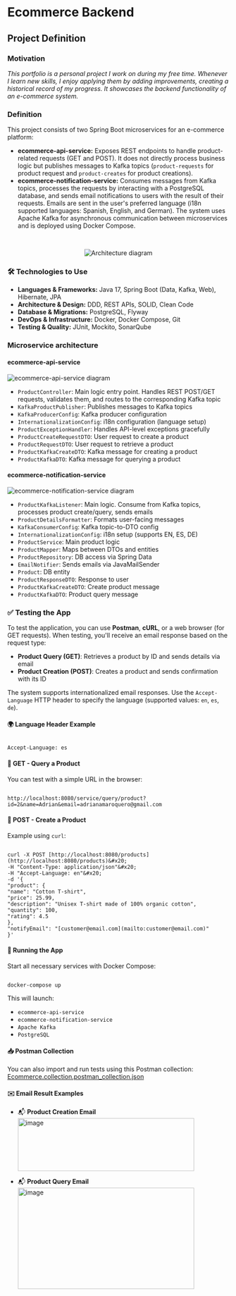 
# Ecommerce Backend

## Project Definition
### Motivation
*This portfolio is a personal project I work on during my free time. Whenever I learn new skills, I enjoy applying them by adding improvements, creating a historical record of my progress. It showcases the backend functionality of an e-commerce system.*
### Definition
This project consists of two Spring Boot microservices for an e-commerce platform:
- **ecommerce-api-service:** Exposes REST endpoints to handle product-related requests (GET and POST). It does not directly process business logic but publishes messages to Kafka topics (`product-requests` for product request and `product-creates` for product creations).
- **ecommerce-notification-service:** Consumes messages from Kafka topics, processes the requests by interacting with a PostgreSQL database, and sends email notifications to users with the result of their requests. Emails are sent in the user's preferred language (i18n supported languages: Spanish, English, and German).
The system uses Apache Kafka for asynchronous communication between microservices and is deployed using Docker Compose.
<br>
<p align="center">
  <img src="https://img.plantuml.biz/plantuml/png/dPHDSzem48RlcSb_s789p02-zDHJ-Ce79HCNcqDEZ2nlG8CikP8S9jFfV-zAjWaaJARjoMRbtVVPtHTTMyUCgmfvUV55A2wh72iZOUjSQRz5aM7xuKQuRPLL5WtNog5oGwwBg9HC-Ro1TRaKMJJvEeXzQFMmY0fc7HeAhIUKmOH2Coo3nkN5OlJqk4hNYzbDkbxUtzwbtPuFnsYiLbslqeVEYXuTUYQeSWktinIOoY5-J58m-BD2womu3MwBC8hlEw52yagYnNgiAvKpyzf5eYo86QdEh7s7-gjE3txv7803O9UL8a7p8aB28Nb0uO6juu6eD49jOAoryp-NCq8Y14-p9KQ9K1gTLzm1OHg1Df1pWym9hUmGuYgJmcxfe41hsGP39z_PyuxHIocu7Vf-ZicKTk9Py53X7EBn-IUiLD1M97eYrlUyd4WeBlL6y3u8Mh9Xd4Qyfyt3TDmFFTYm2ooOa1yGfratpqWYrjPj32O_5c4uA0CJap1bZcNCrbXE6r9hvvJJqVkETvwGFXsLZDEE0x1FVQX71cEZTxL3RXWNKZZcgA8VIAMQGK26Re-ee13Sw6OgrWlzzfidjiPi9ti_62uwCPjNkalJsAVxpEESblLjiTwPVhXmrVGuQEjSGTURkMsz3VUEjbNt-fywmMVePGB-N-kSTLWhUF1DxPXpNNb_V83u9x5WdoMolFx3x8rmxpr27ypZKJIVZYUVbchkaEJDht3yNLZcdBsmvemkBqFtHNs9N5DIkAZ-0000" alt="Architecture diagram" />
</p>

### 🛠️ Technologies to Use

- **Languages & Frameworks:** Java 17, Spring Boot (Data, Kafka, Web), Hibernate, JPA  
- **Architecture & Design:** DDD, REST APIs, SOLID, Clean Code  
- **Database & Migrations:** PostgreSQL, Flyway  
- **DevOps & Infrastructure:** Docker, Docker Compose, Git  
- **Testing & Quality:** JUnit, Mockito, SonarQube

### Microservice architecture

#### ecommerce-api-service

![ecommerce-api-service diagram](https://uml.planttext.com/plantuml/png/pLPHJzmm37xlhuXusI4ufBsUq8a9s8OO0m7QwsHQNoyZJKgIJZ34VrznBjs5-hJidiRBKUVpP_kptVJ8UR2-QrHHl1DdsgFLuANHeEGl-aUKHYzatLbwAae5ph70OyA9vqBqVtlAbA3m6frHFz5ETiLCV4bC0TQWSr3ZZUbiYOIwMBSKBwzfdSFY7iILDLLNecKJ8aX499bCxupnpbjeRz3sSLqVuyPRgUkGGKjE_XeVEdG-Kdo4qXlxH1cziHq6x_sLtLFeazlBEST7XxVOj0fyg2-nv74TM-onswOMl3UGvkV74vB0u32LteLEGXlzB-z-OEddrCx8zTf7RurIQ4CJuy7nO8yjlF_JNN_LtIdfbcWfLyOUN9B16eqL2L6ZN_bEqgRrfP6qgMbVX9cEW_nQuZMwrcY7fzfB_tIuLd7ucQyqXwgAeHBvqu3imNPXKwNniSJMozv5B45N8yLFu_ddS2gUiqKCV9zGevNbm3F1nvaOdhWInZclytq39IlQxu744US5-gMfFjYwQr3xhyOJSW3npEjlaNOO4rA07w5OlsMM-DzMU5gErsoR9OkfdEc5kJMjBDEts3IPAWQmjwexdUf9c-OyUrl4BkSSWaJVDDiPNyHkEe-znSK9vATUF2TrYOthyNrbFm4FmKKRBnTFfmr8DMZGX-VYyJGnjeO6Hp9BMeGJqok2mLQXAwsayNk3VkY05bJCwCAiuxl9Wkyn0ysG7AyTBqKAonU2JXJekeCQ6NqOxlzHdQWBdmWcDIVodLNq9PAln7WcPQJ8ZV-ozcsb1EXAuEFgmQ82UhijPUkAJSkmytv7JATp-iqPu1dThI2rAxX-feGCOZDTCRgZYUTymmNTENIyItgNR8OU7CoPJkJ0eqBvJb65N70gMNGfk6zH9aGMRc0l2kwkpX6JTHYCFPYktB_W-NkNOoduMM04o46c4XoXhhf65Ry1)

- `ProductController`: Main logic entry point. Handles REST POST/GET requests, validates them, and routes to the corresponding Kafka topic  
- `KafkaProductPublisher`: Publishes messages to Kafka topics  
- `KafkaProducerConfig`: Kafka producer configuration  
- `InternationalizationConfig`: i18n configuration (language setup)  
- `ProductExceptionHandler`: Handles API-level exceptions gracefully  
- `ProductCreateRequestDTO`: User request to create a product  
- `ProductRequestDTO`: User request to retrieve a product  
- `ProductKafkaCreateDTO`: Kafka message for creating a product  
- `ProductKafkaDTO`: Kafka message for querying a product  

#### ecommerce-notification-service

![ecommerce-notification-service diagram](https://uml.planttext.com/plantuml/png/nLTDRzms4BthLmYvH6wp0NerWaKQhnsuZPiWDd8jnj98PKgHAaajiYtwtokH6db7r1B60aLyMMduvl5nFeRoM-l0kBwLsSlyIgjQDBq19xJAhoHOYpOhnz_yLZaqog-057_xXu3F_ydouU_75gs51kzrRqeiBlBB_ExOalsRJLI_Glqd3BwsRz5mZixegY-TH-mUFXBe1agdpS6JBcnlxfqHgdcLV-AksvZmoY0uF8-M4snNrVhV3y8wLFvS3eIADYbxOr2v1FQCC_tFcxEJ3sbycGzFL1WBZLCcDmfQ73ODPC64BGYvi4rdkQq6-mTDLWcgwQ4v8g3YMLL5cn9RVhaE-tsoxi31f58xKH-kkR0p973kH0mw8yhHjjFzeyHWgz2MHdI-wJZwhnwK4-wGN_h-Qz04km4tO6QQIDfdj9rMTWvDMiixqUom52t8nAu9dQI7K_aw-G9ILE2qcVIz7ojEbBFvpSEM1Ex9Dj3Cww7WXVM6ed9wM7mOY_bHQucWmYxNtqhqidWKVjFkHlUgcfTp_EPGLVR9WUREAOzY6chpUI_2ZZVQjE0S6hxZ3Xq8QUTLEXiRZT5Wz0fgxnDuWeW9LF2YvjbzbKjTWiInU_p31SiCqTw0a4Y4yPcu3vVoSrKzUIwxDRMzZnCDcPNEeQL5xzwZsOUo_CGC31J5cT3Hoj7a6P8hQk71ryVlZ9d6s9UZQeoATdKiR-An_7mUDc6VKJ8XKMMuizuZ9QjOdCB7XLd61Esrg1X1s9jpB5IT6AcSRsFGQhd7K0j5D48lvZe9rK6fPSKn6HTbyHaxRSLuFmKbtCQWTz1rSqdCxrd0r49La_tTuROgH2ZbeEsZxtcGb9ZflctGBJelTerRC_XQsBF0qWtnZ1igH8iwQQTR42g_qnLA7Z2ArApdUmxyfvnuAbD3YPcWfpXpD837l3mh8HJKU2mUfI5e2ObFwGW8qk0qfIz97kNOwMiVlZCIp0NVgjg0TMOmz8RQWiqgolLNsCFTOBz7LVbQ_uKPfZ0DpuM_CkcJplQFNx5qHvP7NHtcLsfcIgNqN_ds3z7PRFsxwyLFB_8VDXl_cpelnQGC7visozR-2NZzUkjP-0JhBTeKFDwKdBBbnFKkyziCMxsMDfljyWfAu-BBvwG3Ise2jj2VG2wkXnE2OcWIkLBm6Gy9Xr5JdmRHCEO0okJg9rW2csMCbIsjhgJhyxGFYm3BdKSjcYzxE_pshVmF)

- `ProductKafkaListener`: Main logic. Consume from Kafka topics, processes product create/query, sends emails  
- `ProductDetailsFormatter`: Formats user-facing messages  
- `KafkaConsumerConfig`: Kafka topic-to-DTO config  
- `InternationalizationConfig`: i18n setup (supports EN, ES, DE)  
- `ProductService`: Main product logic  
- `ProductMapper`: Maps between DTOs and entities  
- `ProductRepository`: DB access via Spring Data  
- `EmailNotifier`: Sends emails via JavaMailSender  
- `Product`: DB entity  
- `ProductResponseDTO`: Response to user  
- `ProductKafkaCreateDTO`: Create product message  
- `ProductKafkaDTO`: Product query message  


### ✅ Testing the App

To test the application, you can use **Postman**, **cURL**, or a web browser (for GET requests). When testing, you'll receive an email response based on the request type:

- **Product Query (GET)**: Retrieves a product by ID and sends details via email  
- **Product Creation (POST)**: Creates a product and sends confirmation with its ID  

The system supports internationalized email responses. Use the `Accept-Language` HTTP header to specify the language (supported values: `en`, `es`, `de`).

#### 🌍 Language Header Example
```

Accept-Language: es

```

#### 🔎 GET - Query a Product

You can test with a simple URL in the browser:

```

http://localhost:8080/service/query/product?id=2&name=Adrian&email=adrianamaroquero@gmail.com

```

#### 🛒 POST - Create a Product

Example using `curl`:

```

curl -X POST [http://localhost:8080/products](http://localhost:8080/products)&#x20;
-H "Content-Type: application/json"&#x20;
-H "Accept-Language: en"&#x20;
-d '{
"product": {
"name": "Cotton T-shirt",
"price": 25.99,
"description": "Unisex T-shirt made of 100% organic cotton",
"quantity": 100,
"rating": 4.5
},
"notifyEmail": "[customer@email.com](mailto:customer@email.com)"
}'

```


#### 🚀 Running the App

Start all necessary services with Docker Compose:

```

docker-compose up

```

This will launch:

- `ecommerce-api-service`  
- `ecommerce-notification-service`  
- `Apache Kafka`  
- `PostgreSQL`


#### 📥 Postman Collection

You can also import and run tests using this Postman collection:  
[Ecommerce.collection.postman_collection.json](https://github.com/user-attachments/files/21671627/Ecommerce.collection.postman_collection.json)


#### ✉️ Email Result Examples

- 📬 **Product Creation Email**  
  <img width="400" height="120" alt="image" src="https://github.com/user-attachments/assets/552b5297-d082-4d71-8b79-d020ba6d3330" />


- 📬 **Product Query Email**  
  <img width="400" height="230" alt="image" src="https://github.com/user-attachments/assets/131882cd-fa8a-48ad-9ac3-05c0492145c0" />

